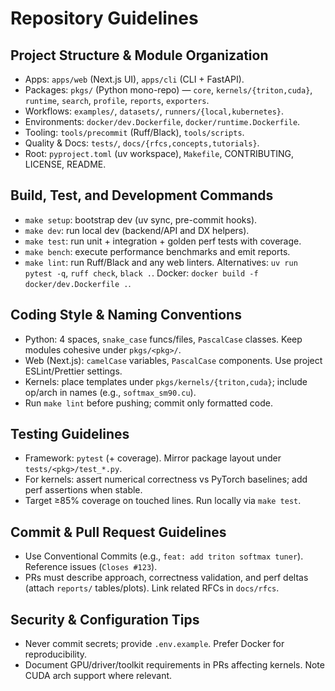 # Repository Guidelines

## Project Structure & Module Organization
- Apps: `apps/web` (Next.js UI), `apps/cli` (CLI + FastAPI).
- Packages: `pkgs/` (Python mono-repo) — `core`, `kernels/{triton,cuda}`, `runtime`, `search`, `profile`, `reports`, `exporters`.
- Workflows: `examples/`, `datasets/`, `runners/{local,kubernetes}`.
- Environments: `docker/dev.Dockerfile`, `docker/runtime.Dockerfile`.
- Tooling: `tools/precommit` (Ruff/Black), `tools/scripts`.
- Quality & Docs: `tests/`, `docs/{rfcs,concepts,tutorials}`.
- Root: `pyproject.toml` (uv workspace), `Makefile`, CONTRIBUTING, LICENSE, README.

## Build, Test, and Development Commands
- `make setup`: bootstrap dev (uv sync, pre-commit hooks).
- `make dev`: run local dev (backend/API and DX helpers).
- `make test`: run unit + integration + golden perf tests with coverage.
- `make bench`: execute performance benchmarks and emit reports.
- `make lint`: run Ruff/Black and any web linters.
Alternatives: `uv run pytest -q`, `ruff check`, `black .`. Docker: `docker build -f docker/dev.Dockerfile .`.

## Coding Style & Naming Conventions
- Python: 4 spaces, `snake_case` funcs/files, `PascalCase` classes. Keep modules cohesive under `pkgs/<pkg>/`.
- Web (Next.js): `camelCase` variables, `PascalCase` components. Use project ESLint/Prettier settings.
- Kernels: place templates under `pkgs/kernels/{triton,cuda}`; include op/arch in names (e.g., `softmax_sm90.cu`).
- Run `make lint` before pushing; commit only formatted code.

## Testing Guidelines
- Framework: `pytest` (+ coverage). Mirror package layout under `tests/<pkg>/test_*.py`.
- For kernels: assert numerical correctness vs PyTorch baselines; add perf assertions when stable.
- Target ≥85% coverage on touched lines. Run locally via `make test`.

## Commit & Pull Request Guidelines
- Use Conventional Commits (e.g., `feat: add triton softmax tuner`). Reference issues (`Closes #123`).
- PRs must describe approach, correctness validation, and perf deltas (attach `reports/` tables/plots). Link related RFCs in `docs/rfcs`.

## Security & Configuration Tips
- Never commit secrets; provide `.env.example`. Prefer Docker for reproducibility.
- Document GPU/driver/toolkit requirements in PRs affecting kernels. Note CUDA arch support where relevant.
